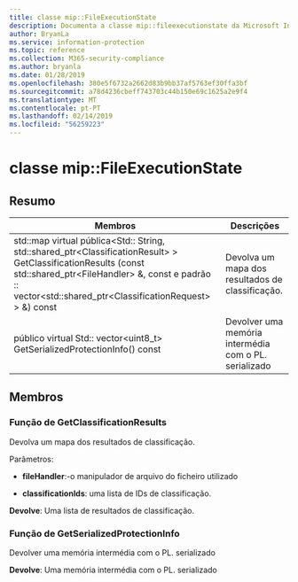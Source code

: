 ```yaml
---
title: classe mip::FileExecutionState
description: Documenta a classe mip::fileexecutionstate da Microsoft Information Protection (MIP) SDK.
author: BryanLa
ms.service: information-protection
ms.topic: reference
ms.collection: M365-security-compliance
ms.author: bryanla
ms.date: 01/28/2019
ms.openlocfilehash: 380e5f6732a2662d83b9bb37af5763ef30ffa3bf
ms.sourcegitcommit: a78d4236cbeff743703c44b150e69c1625a2e9f4
ms.translationtype: MT
ms.contentlocale: pt-PT
ms.lasthandoff: 02/14/2019
ms.locfileid: "56259223"
---
```

# <a name="class-mipfileexecutionstate"></a>classe mip::FileExecutionState 
  
## <a name="summary"></a>Resumo
 Membros                        | Descrições                                
--------------------------------|---------------------------------------------
std::map virtual pública\<Std:: String, std::shared_ptr\<ClassificationResult\> \> GetClassificationResults (const std::shared_ptr\<FileHandler\> &, const e padrão :: vector\<std::shared_ptr\<ClassificationRequest\> \> &) const  |  Devolva um mapa dos resultados de classificação.
público virtual Std:: vector\<uint8_t\> GetSerializedProtectionInfo() const  |  Devolver uma memória intermédia com o PL. serializado
  
## <a name="members"></a>Membros
  
### <a name="getclassificationresults-function"></a>Função de GetClassificationResults
Devolva um mapa dos resultados de classificação.

Parâmetros:  
* **fileHandler**:-o manipulador de arquivo do ficheiro utilizado 


* **classificationIds**: uma lista de IDs de classificação. 



  
**Devolve**: Uma lista de resultados de classificação.
  
### <a name="getserializedprotectioninfo-function"></a>Função de GetSerializedProtectionInfo
Devolver uma memória intermédia com o PL. serializado

  
**Devolve**: Uma memória intermédia com o PL. serializado
